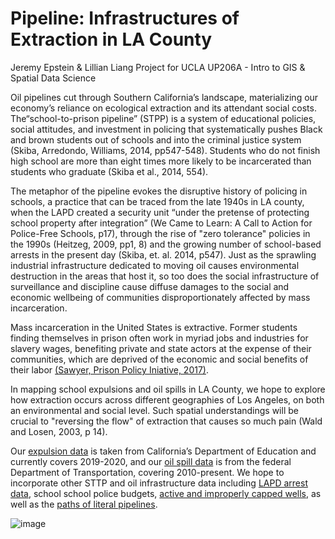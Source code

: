 # Pipeline: Infrastructures of Extraction in LA County
Jeremy Epstein &amp; Lillian Liang
Project for UCLA UP206A - Intro to GIS &amp; Spatial Data Science

Oil pipelines cut through Southern California’s landscape, materializing our economy’s reliance on ecological extraction and its attendant social costs. The“school-to-prison pipeline” (STPP) is a system of educational policies, social attitudes, and investment in policing that systematically pushes Black and brown students out of schools and into the criminal justice system (Skiba, Arredondo, Williams, 2014, pp547-548). Students who do not finish high school are more than eight times more likely to be incarcerated than students who graduate (Skiba et al., 2014, 554).  

The metaphor of the pipeline evokes the disruptive history of policing in schools, a practice that can be traced from the late 1940s in LA county, when the LAPD created a security unit “under the pretense of protecting school property after integration” (We Came to Learn: A Call to Action for Police-Free Schools, p17), through the rise of "zero tolerance" policies in the 1990s (Heitzeg, 2009, pp1, 8) and the growing number of school-based arrests in the present day (Skiba, et. al. 2014, p547).  Just as the sprawling industrial infrastructure dedicated to moving oil causes environmental destruction in the areas that host it, so too does the social infrastructure of surveillance and discipline cause diffuse damages to the social and economic wellbeing of communities disproportionately affected by mass incarceration.

Mass incarceration in the United States is extractive.  Former students finding themselves in prison often work in myriad jobs and industries for slavery wages, benefiting private and state actors at the expense of their communities, which are deprived of the economic and social benefits of their labor [(Sawyer, Prison Policy Iniative, 2017)](https://www.prisonpolicy.org/blog/2017/04/10/wages/).

In mapping school expulsions and oil spills in LA County, we hope to explore how extraction occurs across different geographies of Los Angeles, on both an environmental and social level.  Such spatial understandings will be crucial to "reversing the flow" of extraction that causes so much pain (Wald and Losen, 2003, p 14).

Our [expulsion data](https://www.cde.ca.gov/ds/ad/filesed.asp) is taken from California’s Department of Education and currently covers 2019-2020, and our [oil spill data](https://www.phmsa.dot.gov/data-and-statistics/pipeline/distribution-transmission-gathering-lng-and-liquid-accident-and-incident-data) is from the federal Department of Transportation, covering 2010-present.  We hope to incorporate other STTP and oil infrastructure data including [LAPD arrest data](https://data.lacity.org/Public-Safety/Arrest-Data-from-2010-to-2019/yru6-6re4/data), school school police budgets, [active and improperly capped wells](https://maps.conservation.ca.gov/doggr/wellfinder/#/), as well as the [paths of literal pipelines](https://www.eia.gov/maps/layer_info-m.php).

![image](https://user-images.githubusercontent.com/12975816/143783957-821237ca-2b40-406f-b29a-84c452969dbe.png)
